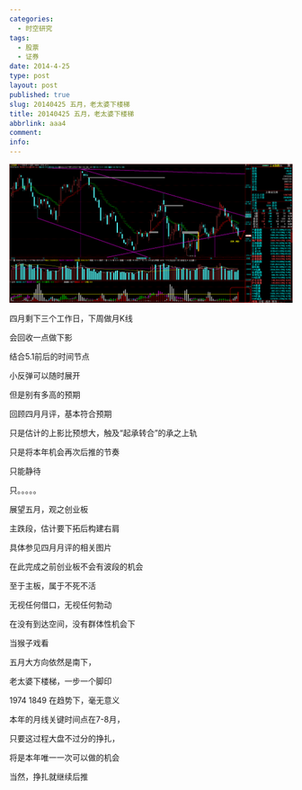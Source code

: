 ```yaml
---
categories:
  - 时空研究
tags:
  - 股票
  - 证券
date: 2014-4-25
type: post
layout: post
published: true
slug: 20140425 五月，老太婆下楼梯
title: 20140425 五月，老太婆下楼梯
abbrlink: aaa4
comment:
info:
---
```

![20140425-0](/images/20140425-0.gif)

四月剩下三个工作日，下周做月K线 

会回收一点做下影 

结合5.1前后的时间节点 

小反弹可以随时展开 

但是别有多高的预期

 

回顾四月月评，基本符合预期 

只是估计的上影比预想大，触及“起承转合”的承之上轨 

只是将本年机会再次后推的节奏 

只能静待 

只。。。。。

  

展望五月，观之创业板 

主跌段，估计要下拓后构建右肩 

具体参见四月月评的相关图片 

在此完成之前创业板不会有波段的机会 

至于主板，属于不死不活 

无视任何借口，无视任何勃动 

在没有到达空间，没有群体性机会下 

当猴子戏看

五月大方向依然是南下， 

老太婆下楼梯，一步一个脚印 

1974  1849 在趋势下，毫无意义 


本年的月线关键时间点在7-8月， 

只要这过程大盘不过分的挣扎， 

将是本年唯一一次可以做的机会 

当然，挣扎就继续后推